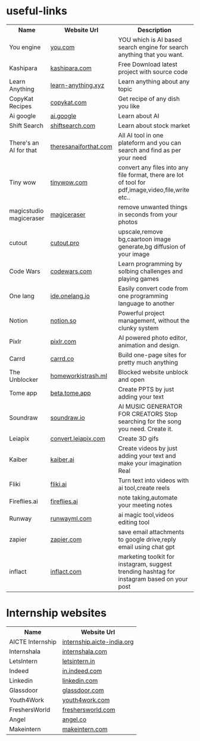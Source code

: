 # useful-links
<table>
    <tr><th>Name</th><th>Website Url</th><th>Description</th></tr>
    <tr><td>You engine</td><td><a href="https://www.you.com/" target="_parent" >you.com</a></td><td>YOU which is AI based search engine for search anything that you want.</td></tr>
    <tr><td>Kashipara</td><td><a href="https://www.kashipara.com/" target="_blank">kashipara.com</a></td><td>Free Download latest project with source code</td></tr>
    <tr><td>Learn Anything</td><td><a href="https://learn-anything.xyz/" target="_blank">learn-anything.xyz</a></td><td>Learn anything about any topic</td></tr>
    <tr><td>CopyKat Recipes</td><td><a href="https://copykat.com/" target="_blank">copykat.com</a></td><td>Get recipe of any dish you like</td></tr>
    <tr><td>Ai google</td><td><a href="https://ai.google/" target="_blank">ai.google</a></td><td>Learn about AI</td></tr>
    <tr><td>Shift Search</td><td><a href="https://www.shiftsearch.com/" target="_blank">shiftsearch.com</a></td><td>Learn about stock market</td></tr>
    <tr><td>There's an AI for that </td><td><a href="https://theresanaiforthat.com/" target="_blank">theresanaiforthat.com </a></td><td>All AI tool in one plateform and you can search and find as per your need </td></tr>
    <tr><td>Tiny wow </td><td><a href="https://tinywow.com/" target="_blank">tinywow.com </a></td><td>convert any files into any file format, there are lot of tool for pdf,image,video,file,write etc.. </td></tr>
    <tr><td>magicstudio magiceraser </td><td><a href="https://magicstudio.com/magiceraser" target="_blank">magiceraser </a></td><td>remove unwanted things in seconds from your photos </td></tr>
    <tr><td>cutout </td><td><a href="https://www.cutout.pro/" target="_blank">cutout.pro </a></td><td>upscale,remove bg,caartoon image generate,bg diffusion of your image </td></tr>
    <tr><td>Code Wars </td><td><a href="https://www.codewars.com/" target="_blank">codewars.com </a></td><td>Learn programming by solbing challenges and playing games </td></tr>
    <tr><td>One lang </td><td><a href="https://ide.onelang.io/" target="_blank">ide.onelang.io </a></td><td>Easily convert code from one programming language to another </td></tr>
    <tr><td>Notion </td><td><a href="https://www.notion.so/projects" target="_blank">notion.so </a></td><td>Powerful project management, without the clunky system </td></tr>
    <tr><td>Pixlr </td><td><a href="https://pixlr.com/" target="_blank">pixlr.com </a></td><td>AI powered photo editor, animation and design. </td></tr>
    <tr><td>Carrd </td><td><a href="https://carrd.co/" target="_blank">carrd.co </a></td><td>Build one-page sites for pretty much anything </td></tr>
    <tr><td>The Unblocker </td><td><a href="https://www.homeworkistrash.ml/" target="_blank">homeworkistrash.ml </a></td><td>Blocked website unblock and open </td></tr>
    <tr><td>Tome app </td><td><a href="https://beta.tome.app/" target="_blank">beta.tome.app </a></td><td>Create PPTS by just adding your text </td></tr>
    <tr><td>Soundraw </td><td><a href="https://soundraw.io/" target="_blank">soundraw.io </a></td><td>AI MUSIC GENERATOR FOR CREATORS Stop searching for the song you need. Create it. </td></tr>
    <tr><td>Leiapix </td><td><a href="https://convert.leiapix.com/" target="_blank">convert.leiapix.com </a></td><td>Create 3D gifs </td></tr>
    <tr><td>Kaiber </td><td><a href="https://www.kaiber.ai/" target="_blank">kaiber.ai </a></td><td>Create videos by just adding your text and make your imagination Real </td></tr>
    <tr><td>Fliki </td><td><a href="https://fliki.ai/" target="_blank">fliki.ai </a></td><td>Turn text into videos with ai tool,create reels </td></tr>
    <tr><td>Fireflies.ai </td><td><a href="https://fireflies.ai/" target="_blank">fireflies.ai </a></td><td>note taking,automate your meeting notes </td></tr>
    <tr><td>Runway </td><td><a href="https://runwayml.com/" target="_blank">runwayml.com </a></td><td>ai magic tool,videos editing tool </td></tr>
    <tr><td>zapier </td><td><a href="https://zapier.com/" target="_blank">zapier.com </a></td><td>save email attachments to google drive,reply email using chat gpt</td></tr>
    <tr><td>inflact </td><td><a href="https://inflact.com/" target="_blank">inflact.com </a></td><td>marketing toolkit for instagram, suggest trending hashtag for instagram based on your post </td></tr>

</table>



# Internship websites
<table>
    <tr><th>Name</th><th>Website Url</th></tr>
    <tr><td>AICTE Internship </td><td><a href="https://internship.aicte-india.org/internships.php" target="_blank">internship.aicte-india.org </a></td></tr>
    <tr><td>Internshala </td><td><a href="https://internshala.com/internships/" target="_blank">internshala.com </a></td></tr>
    <tr><td>LetsIntern </td><td><a href="https://letsintern.in/current-internships-2/" target="_blank">letsintern.in </a></td></tr>
    <tr><td>Indeed </td><td><a href="https://in.indeed.com/?r=us" target="_blank">in.indeed.com </a></td></tr>
    <tr><td>Linkedin </td><td><a href="https://www.linkedin.com/" target="_blank">linkedin.com </a></td></tr>
    <tr><td>Glassdoor </td><td><a href="https://www.glassdoor.com/index.htm" target="_blank">glassdoor.com</a></td></tr>
    <tr><td>Youth4Work </td><td><a href="https://www.youth4work.com/" target="_blank">youth4work.com </a></td></tr>
    <tr><td>FreshersWorld </td><td><a href="https://www.freshersworld.com/" target="_blank">freshersworld.com </a></td></tr>
    <tr><td>Angel </td><td><a href="https://angel.co/" target="_blank">angel.co </a></td></tr>
    <tr><td>Makeintern </td><td><a href="https://www.makeintern.com/" target="_blank">makeintern.com</a></td></tr>


</table>
